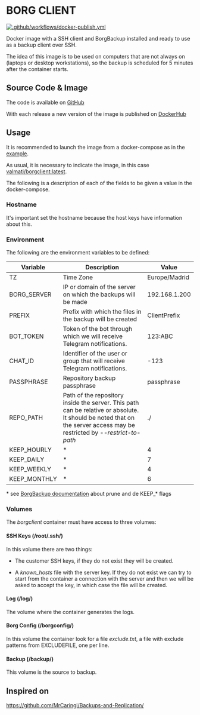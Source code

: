# BORG CLIENT

[![.github/workflows/docker-publish.yml](https://github.com/ValMati/borgclient-docker/actions/workflows/docker-publish.yml/badge.svg)](https://github.com/ValMati/borgserver-docker/actions/workflows/docker-publish.yml)

Docker image with a SSH client and BorgBackup installed and ready to use as a backup client over SSH.

The idea of this image is to be used on computers that are not always on (laptops or desktop workstations), so the backup is scheduled for 5 minutes after the container starts.

## Source Code & Image

The code is available on [GitHub](https://github.com/ValMati/borgclient-docker)

With each release a new version of the image is published on [DockerHub](https://hub.docker.com/r/valmati/borgclient)

## Usage

It is recommended to launch the image from a docker-compose as in the [example](docker-compose.yml).

As usual, it is necessary to indicate the image, in this case [valmati/borgclient:latest](https://hub.docker.com/r/valmati/borgclient).

The following is a description of each of the fields to be given a value in the docker-compose.

### Hostname

It's important set the hostname because the host keys have information about this.

### Environment

The following are the environment variables to be defined:

| Variable | Description | Value |
| --- | --- | --- |
| TZ            | Time Zone | Europe/Madrid |
| BORG_SERVER   | IP or domain of the server on which the backups will be made | 192.168.1.200 |
| PREFIX        | Prefix with which the files in the backup will be created | ClientPrefix |
| BOT_TOKEN     | Token of the bot through which we will receive Telegram notifications. | 123:ABC |
| CHAT_ID       | Identifier of the user or group that will receive Telegram notifications.| -123 |
| PASSPHRASE    | Repository backup passphrase | passphrase |
| REPO_PATH     | Path of the repository inside the server. This path can be relative or absolute. It should be noted that on the server access may be restricted by *--restrict-to-path* | ./ |
| KEEP_HOURLY   | * | 4 |
| KEEP_DAILY    | * | 7 |
| KEEP_WEEKLY   | * | 4 |
| KEEP_MONTHLY  | * | 6 |

\* see [BorgBackup documentation](https://borgbackup.readthedocs.io/en/stable/usage/prune.html) about prune and de KEEP_* flags

### Volumes

The *borgclient* container must have access to three volumes:

#### SSH Keys (/root/.ssh/)

In this volume there are two things:

* The customer SSH keys, if they do not exist they will be created.

* A *known_hosts* file with the server key. If they do not exist we can try to start from the container a connection with the server and then we will be asked to accept the key, in which case the file will be created.

#### Log (/log/)

The volume where the container generates the logs.

#### Borg Config (/borgconfig/)

In this volume the container look for a file *exclude.txt*, a file with exclude patterns from EXCLUDEFILE, one per line.

#### Backup (/backup/)

This volume is the source to backup.

## Inspired on

https://github.com/MrCaringi/Backups-and-Replication/
